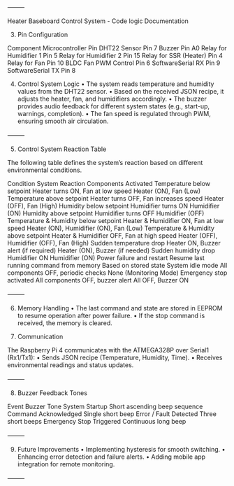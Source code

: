 ⸻

Heater Baseboard Control System - Code logic Documentation

3. Pin Configuration

Component	Microcontroller Pin
DHT22 Sensor	Pin 7
Buzzer	Pin A0
Relay for Humidifier 1	Pin 5
Relay for Humidifier 2	Pin 15
Relay for SSR (Heater)	Pin 4
Relay for Fan	Pin 10
BLDC Fan PWM Control	Pin 6
SoftwareSerial RX	Pin 9
SoftwareSerial TX	Pin 8

4. Control System Logic
	•	The system reads temperature and humidity values from the DHT22 sensor.
	•	Based on the received JSON recipe, it adjusts the heater, fan, and humidifiers accordingly.
	•	The buzzer provides audio feedback for different system states (e.g., start-up, warnings, completion).
	•	The fan speed is regulated through PWM, ensuring smooth air circulation.

⸻

5. Control System Reaction Table

The following table defines the system’s reaction based on different environmental conditions.

Condition	System Reaction	Components Activated
Temperature below setpoint	Heater turns ON, Fan at low speed	Heater (ON), Fan (Low)
Temperature above setpoint	Heater turns OFF, Fan increases speed	Heater (OFF), Fan (High)
Humidity below setpoint	Humidifier turns ON	Humidifier (ON)
Humidity above setpoint	Humidifier turns OFF	Humidifier (OFF)
Temperature & Humidity below setpoint	Heater & Humidifier ON, Fan at low speed	Heater (ON), Humidifier (ON), Fan (Low)
Temperature & Humidity above setpoint	Heater & Humidifier OFF, Fan at high speed	Heater (OFF), Humidifier (OFF), Fan (High)
Sudden temperature drop	Heater ON, Buzzer alert (if required)	Heater (ON), Buzzer (if needed)
Sudden humidity drop	Humidifier ON	Humidifier (ON)
Power failure and restart	Resume last running command from memory	Based on stored state
System idle mode	All components OFF, periodic checks	None (Monitoring Mode)
Emergency stop activated	All components OFF, buzzer alert	All OFF, Buzzer ON



⸻

6. Memory Handling
	•	The last command and state are stored in EEPROM to resume operation after power failure.
	•	If the stop command is received, the memory is cleared.

7. Communication

The Raspberry Pi 4 communicates with the ATMEGA328P over Serial1 (Rx1/Tx1):
	•	Sends JSON recipe (Temperature, Humidity, Time).
	•	Receives environmental readings and status updates.

⸻

8. Buzzer Feedback Tones

Event	Buzzer Tone
System Startup	Short ascending beep sequence
Command Acknowledged	Single short beep
Error / Fault Detected	Three short beeps
Emergency Stop Triggered	Continuous long beep



⸻

9. Future Improvements
	•	Implementing hysteresis for smooth switching.
	•	Enhancing error detection and failure alerts.
	•	Adding mobile app integration for remote monitoring.

⸻
